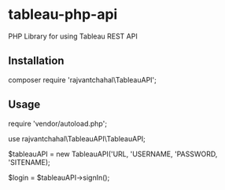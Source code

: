 # tableau-php-api
PHP Library for using Tableau REST API

## Installation
composer require 'rajvantchahal\TableauAPI';

## Usage

require 'vendor/autoload.php';

use rajvantchahal\TableauAPI\TableauAPI;

$tableauAPI = new TableauAPI('URL, 'USERNAME, 'PASSWORD, 'SITENAME);

$login = $tableauAPI->signIn();
